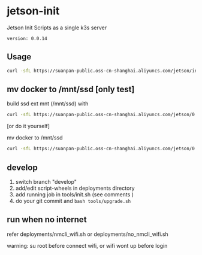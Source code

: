 # jetson-init
Jetson Init Scripts as a single k3s server

`version: 0.0.14`

## Usage

``` bash
curl -sfL https://suanpan-public.oss-cn-shanghai.aliyuncs.com/jetson/init.sh | sh -
```
## mv docker to /mnt/ssd [only test]
build ssd ext mnt (/mnt/ssd) with 
``` bash
curl -sfL https://suanpan-public.oss-cn-shanghai.aliyuncs.com/jetson/0.0.14/deployments/build_mnt.sh | sh -
```
[or do it yourself]

mv docker to /mnt/ssd
``` bash
curl -sfL https://suanpan-public.oss-cn-shanghai.aliyuncs.com/jetson/0.0.14/deployments/mv_docker_mnt.sh | sh -
```

## develop
1. switch branch "develop"
2. add/edit script-wheels in deployments directory
3. add running job in tools/init.sh (see comments )
4. do your git commit and `bash tools/upgrade.sh`


## run when no internet
refer deployments/nmcli_wifi.sh or deployments/no_nmcli_wifi.sh

warning: su root before connect wifi, or wifi wont up before login

